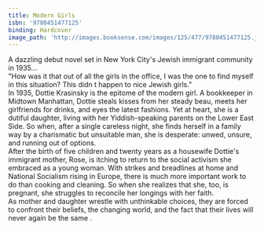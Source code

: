```yaml
---
title: Modern Girls
isbn: '9780451477125'
binding: Hardcover
image_path: 'http://images.booksense.com/images/125/477/9780451477125.jpg'
---
```



A dazzling debut novel set in New York City's Jewish immigrant community in 1935...&nbsp;
<br>"How was it that out of all the girls in the office, I was the one to find myself in this situation? This didn t happen to nice Jewish girls."&nbsp;
<br>In 1935, Dottie Krasinsky is the epitome of the modern girl. A bookkeeper in Midtown Manhattan, Dottie steals kisses from her steady beau, meets her girlfriends for drinks, and eyes the latest fashions. Yet at heart, she is a dutiful daughter, living with her Yiddish-speaking parents on the Lower East Side. So when, after a single careless night, she finds herself in a family way by a charismatic but unsuitable man, she is desperate: unwed, unsure, and running out of options.&nbsp;
<br>After the birth of five children and twenty years as a housewife Dottie's immigrant mother, Rose, is itching to return to the social activism she embraced as a young woman. With strikes and breadlines at home and National Socialism rising in Europe, there is much more important work to do than cooking and cleaning. So when she realizes that she, too, is pregnant, she struggles to reconcile her longings with her faith.&nbsp;
<br>As mother and daughter wrestle with unthinkable choices, they are forced to confront their beliefs, the changing world, and the fact that their lives will never again be the same .